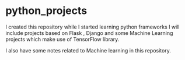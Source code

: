 # python_projects
I created this repository while I started learning python frameworks
I will include projects based on Flask , Django and some Machine Learning projects which make use of TensorFlow library.
 
I also have some notes related to Machine learning in this repository.